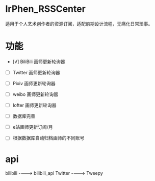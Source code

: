 # IrPhen_RSSCenter

适用于个人艺术创作者的资源订阅，适配前期设计流程，无痛化日常琐事。

# 功能

- [√] BiliBili 画师更新轮询器

- [ ] Twitter 画师更新轮询器

- [ ] Pixiv 画师更新轮询器

- [ ] weibo 画师更新轮询器

- [ ] lofter 画师更新轮询器

- [ ] 数据库完善
    
- [ ] e站画师更新订阅/月    

- [ ] 根据数据库自动归档画师的不同账号

<!--  -->
# api
bilibili    ---->   bilibili_api
Twitter     ---->   Tweepy
